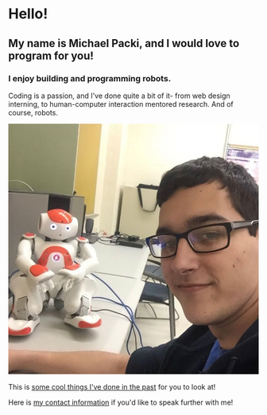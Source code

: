 # Hello!
## My name is Michael Packi, and I would love to program for you!

### I enjoy building and programming robots.

  Coding is a passion, and I've done quite a bit of it- from web design interning, to human-computer interaction mentored research. And of course, robots.
  
  ![Alt text](/IMG_2056.png)

This is [some cool things I've done in the past](https://mpacki59.github.io/about/info/) for you to look at!  

Here is [my contact information](https://mpacki59.github.io/about/contact/) if you'd like to speak further with me!
